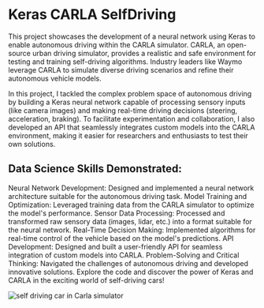 # Keras CARLA SelfDriving

This project showcases the development of a neural network using Keras to enable autonomous driving within the CARLA simulator. CARLA, an open-source urban driving simulator, provides a realistic and safe environment for testing and training self-driving algorithms. Industry leaders like Waymo leverage CARLA to simulate diverse driving scenarios and refine their autonomous vehicle models.

In this project, I tackled the complex problem space of autonomous driving by building a Keras neural network capable of processing sensory inputs (like camera images) and making real-time driving decisions (steering, acceleration, braking). To facilitate experimentation and collaboration, I also developed an API that seamlessly integrates custom models into the CARLA environment, making it easier for researchers and enthusiasts to test their own solutions.

## Data Science Skills Demonstrated:

Neural Network Development: Designed and implemented a neural network architecture suitable for the autonomous driving task.
Model Training and Optimization: Leveraged training data from the CARLA simulator to optimize the model's performance.
Sensor Data Processing: Processed and transformed raw sensory data (images, lidar, etc.) into a format suitable for the neural network.
Real-Time Decision Making: Implemented algorithms for real-time control of the vehicle based on the model's predictions.
API Development: Designed and built a user-friendly API for seamless integration of custom models into CARLA.
Problem-Solving and Critical Thinking: Navigated the challenges of autonomous driving and developed innovative solutions.
Explore the code and discover the power of Keras and CARLA in the exciting world of self-driving cars!

![self driving car in Carla simulator]([http://url/to/img.png](https://github.com/JordyKieto/Keras_CARLA_SelfDriving/blob/main/rss_stay.gif))
